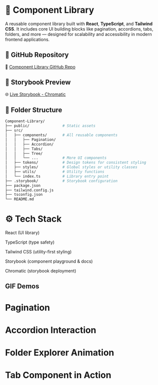 # 🧩 Component Library

A reusable component library built with **React**, **TypeScript**, and **Tailwind CSS**. It includes core UI building blocks like pagination, accordions, tabs, folders, and more — designed for scalability and accessibility in modern frontend applications.

## 📌 GitHub Repository

🔗 [Component Library GitHub Repo](https://github.com/junaidahmedshaikh/Component-Library)

## 📖 Storybook Preview

🌐 [Live Storybook - Chromatic](https://www.chromatic.com/library?appId=6805255bdb0069525483e0d8)

## 📂 Folder Structure

```bash
Component-Library/
├── public/               # Static assets
├── src/
│   ├── components/       # All reusable components
│   │   ├── Pagination/
│   │   ├── Accordion/
│   │   ├── Tabs/
│   │   ├── Tree/
│   │   └── ...           # More UI components
│   ├── tokens/           # Design tokens for consistent styling
│   ├── styles/           # Global styles or utility classes
│   ├── utils/            # Utility functions
│   └── index.ts          # Library entry point
├── .storybook/           # Storybook configuration
├── package.json
├── tailwind.config.js
├── tsconfig.json
└── README.md
```

# ⚙️ Tech Stack
React (UI library)

TypeScript (type safety)

Tailwind CSS (utility-first styling)

Storybook (component playground & docs)

Chromatic (storybook deployment)


## GIF Demos
# Pagination

# Accordion Interaction

# Folder Explorer Animation

# Tab Component in Action
